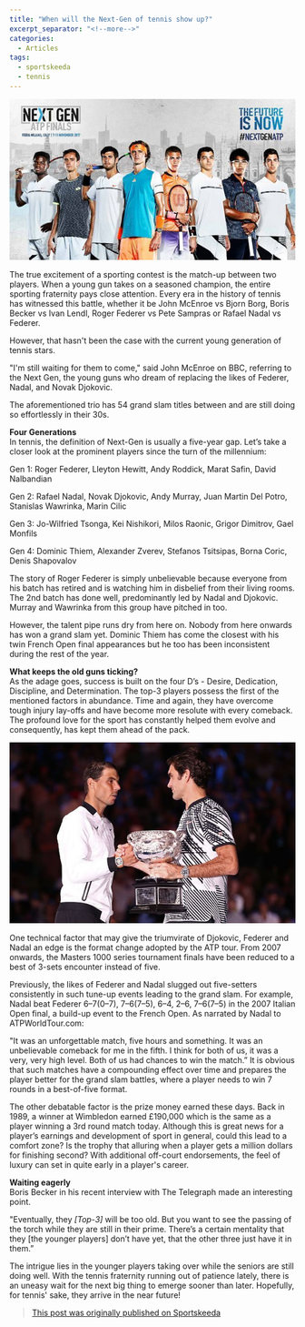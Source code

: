 ```yaml
---
title: "When will the Next-Gen of tennis show up?"
excerpt_separator: "<!--more-->"
categories:
  - Articles
tags:
  - sportskeeda
  - tennis
---
```


![tennis](/assets/images/sknextgen.jpg)

The true excitement of a sporting contest is the match-up between two players. When a young gun takes on a seasoned champion, the entire sporting fraternity pays close attention. Every era in the history of tennis has witnessed this battle, whether it be John McEnroe vs Bjorn Borg, Boris Becker vs Ivan Lendl, Roger Federer vs Pete Sampras or Rafael Nadal vs Federer.
<!--more-->
However, that hasn't been the case with the current young generation of tennis stars.

"I'm still waiting for them to come," said John McEnroe on BBC, referring to the Next Gen, the young guns who dream of replacing the likes of Federer, Nadal, and Novak Djokovic. 

The aforementioned trio has 54 grand slam titles between and are still doing so effortlessly in their 30s.

**Four Generations**  
In tennis, the definition of Next-Gen is usually a five-year gap. Let’s take a closer look at the prominent players since the turn of the millennium:

Gen 1: Roger Federer, Lleyton Hewitt, Andy Roddick, Marat Safin, David Nalbandian

Gen 2: Rafael Nadal, Novak Djokovic, Andy Murray, Juan Martin Del Potro, Stanislas Wawrinka, Marin Cilic

Gen 3: Jo-Wilfried Tsonga, Kei Nishikori, Milos Raonic, Grigor Dimitrov, Gael Monfils

Gen 4: Dominic Thiem, Alexander Zverev, Stefanos Tsitsipas, Borna Coric, Denis Shapovalov

The story of Roger Federer is simply unbelievable because everyone from his batch has retired and is watching him in disbelief from their living rooms. The 2nd batch has done well, predominantly led by Nadal and Djokovic. Murray and Wawrinka from this group have pitched in too.

However, the talent pipe runs dry from here on. Nobody from here onwards has won a grand slam yet. Dominic Thiem has come the closest with his twin French Open final appearances but he too has been inconsistent during the rest of the year.

**What keeps the old guns ticking?**  
As the adage goes, success is built on the four D’s - Desire, Dedication, Discipline, and Determination. The top-3 players possess the first of the mentioned factors in abundance. Time and again, they have overcome tough injury lay-offs and have become more resolute with every comeback. The profound love for the sport has constantly helped them evolve and consequently, has kept them ahead of the pack.

![Roger Federer with Rafael Nadal](/assets/images/skrogerrafa.jpg)

One technical factor that may give the triumvirate of Djokovic, Federer and Nadal an edge is the format change adopted by the ATP tour. From 2007 onwards, the Masters 1000 series tournament finals have been reduced to a best of 3-sets encounter instead of five.

Previously, the likes of Federer and Nadal slugged out five-setters consistently in such tune-up events leading to the grand slam. For example, Nadal beat Federer 6–7(0–7), 7–6(7–5), 6–4, 2–6, 7–6(7–5) in the 2007 Italian Open final, a build-up event to the French Open. As narrated by Nadal to ATPWorldTour.com:

"It was an unforgettable match, five hours and something. It was an unbelievable comeback for me in the fifth. I think for both of us, it was a very, very high level. Both of us had chances to win the match.”
It is obvious that such matches have a compounding effect over time and prepares the player better for the grand slam battles, where a player needs to win 7 rounds in a best-of-five format.

The other debatable factor is the prize money earned these days. Back in 1989, a winner at Wimbledon earned £190,000 which is the same as a player winning a 3rd round match today. Although this is great news for a player’s earnings and development of sport in general, could this lead to a comfort zone? Is the trophy that alluring when a player gets a million dollars for finishing second? With additional off-court endorsements, the feel of luxury can set in quite early in a player's career.

**Waiting eagerly**  
Boris Becker in his recent interview with The Telegraph made an interesting point. 

"Eventually, they *[Top-3]* will be too old. But you want to see the passing of the torch while they are still in their prime. There’s a certain mentality that they [the younger players] don’t have yet, that the other three just have it in them.”

The intrigue lies in the younger players taking over while the seniors are still doing well. With the tennis fraternity running out of patience lately, there is an uneasy wait for the next big thing to emerge sooner than later. Hopefully, for tennis' sake, they arrive in the near future!

> [This post was originally published on Sportskeeda](https://www.sportskeeda.com/tennis/when-will-the-next-gen-show-up)